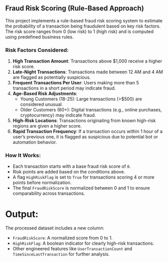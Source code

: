 ## Fraud Risk Scoring (Rule-Based Approach)

This project implements a rule-based fraud risk scoring system to estimate the probability of a transaction being fraudulent based on key risk factors. The risk score ranges from 0 (low risk) to 1 (high risk) and is computed using predefined business rules.

### Risk Factors Considered:

1. **High Transaction Amount**: Transactions above $1,000 receive a higher risk score.
2. **Late-Night Transactions**: Transactions made between 12 AM and 4 AM are flagged as potentially suspicious.
3. **Frequent Transactions Per User**: Users making more than 5 transactions in a short period may indicate fraud.
4. **Age-Based Risk Adjustments**:
    - Young Customers (18-25): Large transactions (>$500) are considered unusual.
    - Older Customers (60+): Digital transactions (e.g., online purchases, cryptocurrency) may indicate fraud.
5. **High-Risk Locations**: Transactions originating from known high-risk regions are given a higher score.
6. **Rapid Transaction Frequency**: If a transaction occurs within 1 hour of a user’s previous one, it is flagged as suspicious due to potential bot or automation behavior.

### How It Works:
- Each transaction starts with a base fraud risk score of `0`.
- Risk points are added based on the conditions above.
- A flag `HighRiskFlag` is set to `True` for transactions scoring 4 or more points before normalization.
- The final `FraudRiskScore` is normalized between 0 and 1 to ensure comparability across transactions.

# Output:
The processed dataset includes a new column: 

- `FraudRiskScore`: A normalized score from 0 to 1.
- `HighRiskFlag`: A boolean indicator for clearly high-risk transactions.
- Other engineered features like `UserTransactionCount` and `TimeSinceLastTransaction` for further analysis.
